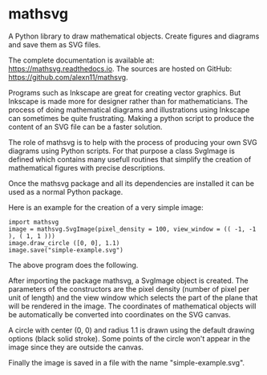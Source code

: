 # mathsvg
A  Python library to draw mathematical objects. Create figures and diagrams and save them as SVG files.

The complete documentation is available at: https://mathsvg.readthedocs.io.
The sources are hosted on GitHub: https://github.com/alexn11/mathsvg.

Programs such as Inkscape are great for creating vector graphics. But Inkscape is made more for designer rather than for mathematicians. The process of doing mathematical diagrams and illustrations using Inkscape can sometimes be quite frustrating. Making a python script to produce the content of an SVG file can be a faster solution.

The role of mathsvg is to help with the process of producing your own SVG diagrams using Python scripts. For that purpose a class SvgImage is defined which contains many usefull routines that simplify the creation of mathematical figures with precise descriptions.

Once the mathsvg package and all its dependencies are installed it can be used as a normal Python package.

Here is an example for the creation of a very simple image:

    import mathsvg
    image = mathsvg.SvgImage(pixel_density = 100, view_window = (( -1, -1 ), ( 1, 1 )))
    image.draw_circle ([0, 0], 1.1)
    image.save("simple-example.svg")


The above program does the following.

After importing the package mathsvg, a SvgImage object is created. The parameters of the constructors are the pixel density (number of pixel per unit of length) and the view window which selects the part of the plane that will be rendered in the image. The coordinates of mathematical objects will be automatically be converted into coordinates on the SVG canvas.

A circle with center (0, 0) and radius 1.1 is drawn using the default drawing options (black solid stroke). Some points of the circle won't appear in the image since they are outside the canvas.

Finally the image is saved in a file with the name "simple-example.svg". 


